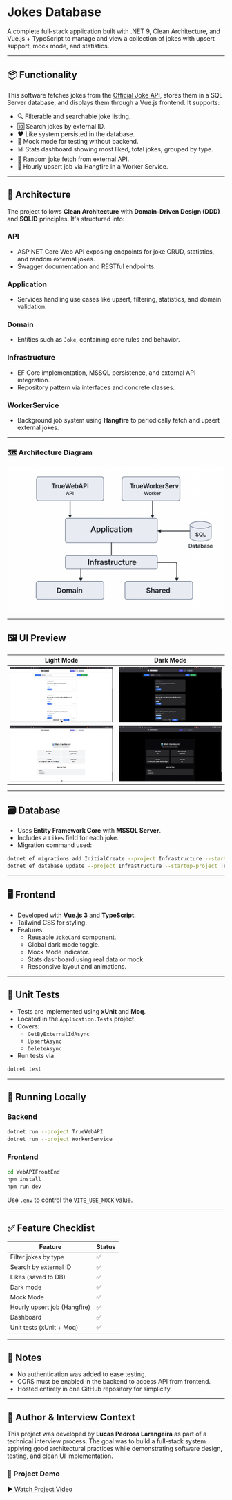 # Jokes Database

A complete full-stack application built with .NET 9, Clean Architecture, and Vue.js + TypeScript to manage and view a collection of jokes with upsert support, mock mode, and statistics.

---

## 📦 Functionality

This software fetches jokes from the [Official Joke API](https://official-joke-api.appspot.com/), stores them in a SQL Server database, and displays them through a Vue.js frontend. It supports:

- 🔍 Filterable and searchable joke listing.
- 🆔 Search jokes by external ID.
- ❤️ Like system persisted in the database.
- 🧪 Mock mode for testing without backend.
- 📊 Stats dashboard showing most liked, total jokes, grouped by type.
- 🎲 Random joke fetch from external API.
- 🔁 Hourly upsert job via Hangfire in a Worker Service.

---

## 🧱 Architecture

The project follows **Clean Architecture** with **Domain-Driven Design (DDD)** and **SOLID** principles. It's structured into:

### API

- ASP.NET Core Web API exposing endpoints for joke CRUD, statistics, and random external jokes.
- Swagger documentation and RESTful endpoints.

### Application

- Services handling use cases like upsert, filtering, statistics, and domain validation.

### Domain

- Entities such as `Joke`, containing core rules and behavior.

### Infrastructure

- EF Core implementation, MSSQL persistence, and external API integration.
- Repository pattern via interfaces and concrete classes.

### WorkerService

- Background job system using **Hangfire** to periodically fetch and upsert external jokes.

---

### 🗺️ Architecture Diagram

![Architecture](./screenshots/architecture.png)

---

## 🖼️ UI Preview

| Light Mode | Dark Mode |
|------------|-----------|
| ![mainLT](./screenshots/mainLT.png) | ![mainDT](./screenshots/mainDT.png) |
| ![dashboardLT](./screenshots/dashboardLT.png) | ![dashboardDT](./screenshots/dashboardDT.png) |

---

## 🗃️ Database

- Uses **Entity Framework Core** with **MSSQL Server**.
- Includes a `Likes` field for each joke.
- Migration command used:

```bash
dotnet ef migrations add InitialCreate --project Infrastructure --startup-project TrueWebAPI
dotnet ef database update --project Infrastructure --startup-project TrueWebAPI
```

---

## 🖥️ Frontend

- Developed with **Vue.js 3** and **TypeScript**.
- Tailwind CSS for styling.
- Features:
  - Reusable `JokeCard` component.
  - Global dark mode toggle.
  - Mock Mode indicator.
  - Stats dashboard using real data or mock.
  - Responsive layout and animations.

---

## 🧪 Unit Tests

- Tests are implemented using **xUnit** and **Moq**.
- Located in the `Application.Tests` project.
- Covers:
  - `GetByExternalIdAsync`
  - `UpsertAsync`
  - `DeleteAsync`
- Run tests via:

```bash
dotnet test
```

---

## 🚀 Running Locally

### Backend

```bash
dotnet run --project TrueWebAPI
dotnet run --project WorkerService
```

### Frontend

```bash
cd WebAPIFrontEnd
npm install
npm run dev
```

Use `.env` to control the `VITE_USE_MOCK` value.

---

## ✅ Feature Checklist

| Feature                        | Status |
|-------------------------------|--------|
| Filter jokes by type          | ✅      |
| Search by external ID         | ✅      |
| Likes (saved to DB)           | ✅      |
| Dark mode                     | ✅      |
| Mock Mode                     | ✅      |
| Hourly upsert job (Hangfire)  | ✅      |
| Dashboard                     | ✅      |
| Unit tests (xUnit + Moq)      | ✅      |

---

## 📌 Notes

- No authentication was added to ease testing.
- CORS must be enabled in the backend to access API from frontend.
- Hosted entirely in one GitHub repository for simplicity.

---

## 👷 Author & Interview Context

This project was developed by **Lucas Pedrosa Larangeira** as part of a technical interview process. The goal was to build a full-stack system applying good architectural practices while demonstrating software design, testing, and clean UI implementation.

### 🎥 Project Demo

[▶ Watch Project Video](./screenshots/projectVideo.mp4)